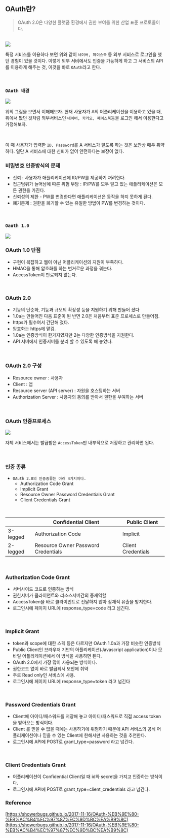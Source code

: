 ## OAuth란?

> OAuth 2.0은 다양한 플랫폼 환경에서 권한 부여를 위한 산업 표준 프로토콜이다.

<br>

<img src="https://user-images.githubusercontent.com/45676906/95337006-57023a80-08ec-11eb-85ef-e2382a7ff310.png">

<br>

특정 서비스를 이용하다 보면 위와 같이 `네이버, 페이스북` 등 외부 서비스로 로그인을 했던 경험이 있을 것이다. 이렇게 외부 서비에서도 인증을 가능하게 하고
그 서비스의 API를 이용하게 해주는 것, 이것을 바로 `OAuth`라고 한다. 

<br>

### `OAuth 배경`

<img src="https://user-images.githubusercontent.com/45676906/95337742-1fe05900-08ed-11eb-8f62-a284e74b8173.png">

<br>

위의 그림을 보면서 이해해보자. 현재 사용자가 A의 어플리케이션을 이용하고 있을 때, 위에서 봤던 것처럼 외부서비스인 `네이버, 카카오, 페이스북`등을 로그인
해서 이용한다고 가정해보자. 

<br>

이 때 사용자가 입력한 `ID, Password`를 A 서비스가 알도록 하는 것은 보안상 매우 취약하다. 일단 A 서비스에 대한 신뢰가 없어
안전하다는 보장이 없다.

 
### 비밀번호 인증방식의 문제

- 신뢰 : 사용자가 애플리케이션에 ID/PW를 제공하기 꺼려한다.
- 접근범위가 늘어남에 따른 위험 부담 : IP/PW를 모두 알고 있는 애플리케이션은 모든 권한을 가진다.
- 신뢰성의 제한 - PW를 변경한다면 애플리케이션은 동작을 하지 못하게 된다.
- 폐기문제 : 권한을 폐기할 수 있는 유일한 방법이 PW를 변경하는 것이다.

<br>

### `Oauth 1.0`

<img src="https://user-images.githubusercontent.com/45676906/95339151-b6f9e080-08ee-11eb-9a31-9c1f6650739e.png">

<br>

### OAuth 1.0 단점

- 구현이 복잡하고 웹이 아닌 어플리케이션의 지원이 부족하다.
- HMAC을 통해 암호화를 하는 번거로운 과정을 겪는다.
- AccessToken이 만료되지 않는다.

<br>

### OAuth 2.0 

- 기능의 단순화, 기능과 규모의 확장성 등을 지원하기 위해 만들어 졌다
- 1.0a는 만들어진 다음 표준이 된 반면 2.0은 처음부터 표준 프로세스로 만들어짐.
- https가 필수여서 간단해 졌다.
- 암호화는 https에 맡김.
- 1.0a는 인증방식이 한가지였지만 2는 다양한 인증방식을 지원한다.
- API 서버에서 인증서버를 분리 할 수 있도록 해 놓았다.
  
<br>

### OAuth 2.0 구성

- Resource owner : 사용자
- Client : 앱
- Resource server (API server) : 자원을 호스팅하는 서버
- Authorization Server : 사용자의 동의를 받아서 권한을 부여하는 서버

<br>

### OAuth 인증프로세스 

<img src="https://user-images.githubusercontent.com/45676906/95340069-b31a8e00-08ef-11eb-846e-d778adc797b0.png">

<br>

자체 서비스에서는 발급받은 `AccessToken`만 내부적으로 저장하고 관리하면 된다.

<br>

### 인증 종류

- `OAuth 2.0의 인증종류는 아래 4가지이다.`   
    - Authorization Code Grant
    - Implicit Grant
    - Resource Owner Password Credentials Grant
    - Client Credentials Grant
    
<br>
    
|  | Confidential Client | Public Client |
|------|---|---|
|3-legged| Authorization Code | Implicit |
|2-legged| Resource Owner Password Credentials | Client Credentials |

<br>

### Authorization Code Grant

- 서버사이드 코드로 인증하는 방식
- 권한서버가 클라이언트와 리소스서버간의 중재역할
- AccessToken을 바로 클라이언트로 전달하지 않아 잠재적 유출을 방지한다. 
- 로그인시에 페이지 URL에 response_type=code 라고 넘긴다. 

<br>

### Implicit Grant

- token과 scope에 대한 스펙 등은 다르지만 OAuth 1.0a과 가장 비슷한 인증방식
- Public Client인 브라우저 기반의 어플리케이션(Javascript application)이나 모바일 어플리케이션에서 이 방식을 사용하면 된다.
- OAuth 2.0에서 가장 많이 사용되는 방식이다.
- 권한코드 없이 바로 발급되서 보안에 취약
- 주로 Read only인 서비스에 사용.
- 로그인시에 페이지 URL에 response_type=token 라고 넘긴다

<br>

### Password Credentials Grant

- Client에 아이디/패스워드를 저장해 놓고 아이디/패스워드로 직접 access token을 받아오는 방식이다.
- Client 를 믿을 수 없을 때에는 사용하기에 위험하기 때문에 API 서비스의 공식 어플리케이션이나 믿을 수 있는 Client에 한해서만 사용하는 것을 추천한다.
- 로그인시에 API에 POST로 grant_type=password 라고 넘긴다.

<br>

### Client Credentials Grant

- 어플리케이션이 Confidential Client일 때 id와 secret을 가지고 인증하는 방식이다.
- 로그인시에 API에 POST로 grant_type=client_credentials 라고 넘긴다.

### Reference

[https://showerbugs.github.io/2017-11-16/OAuth-%EB%9E%80-%EB%AC%B4%EC%97%87%EC%9D%BC%EA%B9%8C](https://showerbugs.github.io/2017-11-16/OAuth-%EB%9E%80-%EB%AC%B4%EC%97%87%EC%9D%BC%EA%B9%8C)
